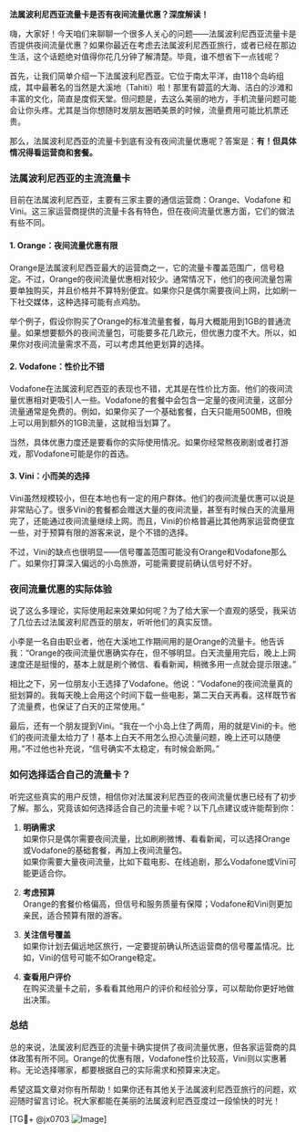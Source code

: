 **法属波利尼西亚流量卡是否有夜间流量优惠？深度解读！**

嗨，大家好！今天咱们来聊聊一个很多人关心的问题——法属波利尼西亚流量卡是否提供夜间流量优惠？如果你最近在考虑去法属波利尼西亚旅行，或者已经在那边生活，这个话题绝对值得你花几分钟了解清楚。毕竟，谁不想省下一点钱呢？

首先，让我们简单介绍一下法属波利尼西亚。它位于南太平洋，由118个岛屿组成，其中最著名的当然是大溪地（Tahiti）啦！那里有碧蓝的大海、洁白的沙滩和丰富的文化，简直是度假天堂。但问题是，去这么美丽的地方，手机流量问题可能会让你头疼。尤其是当你想随时发朋友圈晒美景的时候，流量费用可能比机票还贵。

那么，法属波利尼西亚的流量卡到底有没有夜间流量优惠呢？答案是：**有！但具体情况得看运营商和套餐。**

### 法属波利尼西亚的主流流量卡

目前在法属波利尼西亚，主要有三家主要的通信运营商：Orange、Vodafone 和 Vini。这三家运营商提供的流量卡各有特色，但在夜间流量优惠方面，它们的做法有些不同。

#### 1. Orange：夜间流量优惠有限
Orange是法属波利尼西亚最大的运营商之一，它的流量卡覆盖范围广，信号稳定。不过，Orange的夜间流量优惠相对较少。通常情况下，他们的夜间流量包需要单独购买，并且价格并不算特别便宜。如果你只是偶尔需要夜间上网，比如刷一下社交媒体，这种选择可能有点鸡肋。

举个例子，假设你购买了Orange的标准流量套餐，每月大概能用到1GB的普通流量。如果想要额外的夜间流量包，可能要多花几欧元，但优惠力度不大。所以，如果你对夜间流量需求不高，可以考虑其他更划算的选择。

#### 2. Vodafone：性价比不错
Vodafone在法属波利尼西亚的表现也不错，尤其是在性价比方面。他们的夜间流量优惠相对更吸引人一些。Vodafone的套餐中会包含一定量的夜间流量，这部分流量通常是免费的。例如，如果你买了一个基础套餐，白天只能用500MB，但晚上可以用到额外的1GB流量，这就相当划算了。

当然，具体优惠力度还是要看你的实际使用情况。如果你经常熬夜刷剧或者打游戏，那Vodafone可能是你的首选。

#### 3. Vini：小而美的选择
Vini虽然规模较小，但在本地也有一定的用户群体。他们的夜间流量优惠可以说是非常贴心了。很多Vini的套餐都会赠送大量的夜间流量，甚至有时候白天的流量用完了，还能通过夜间流量继续上网。而且，Vini的价格普遍比其他两家运营商便宜一些，对于预算有限的游客来说，是个不错的选择。

不过，Vini的缺点也很明显——信号覆盖范围可能没有Orange和Vodafone那么广。如果你打算深入偏远的小岛旅游，可能需要提前确认信号好不好。

### 夜间流量优惠的实际体验

说了这么多理论，实际使用起来效果如何呢？为了给大家一个直观的感受，我采访了几位去过法属波利尼西亚的朋友，听听他们的真实反馈。

小李是一名自由职业者，他在大溪地工作期间用的是Orange的流量卡。他告诉我：“Orange的夜间流量优惠确实存在，但不够明显。白天流量用完后，晚上上网速度还是挺慢的，基本上就是刷个微信、看看新闻，稍微多用一点就会提示限速。”

相比之下，另一位朋友小王选择了Vodafone。他说：“Vodafone的夜间流量真的挺划算的。我每天晚上会用这个时间下载一些电影，第二天白天再看。这样既节省了流量费，也保证了白天的正常使用。”

最后，还有一个朋友提到Vini。“我在一个小岛上住了两周，用的就是Vini的卡。他们的夜间流量太给力了！基本上白天不用怎么担心流量问题，晚上还可以随便用。”不过他也补充说，“信号确实不太稳定，有时候会断网。”

### 如何选择适合自己的流量卡？

听完这些真实的用户反馈，相信你对法属波利尼西亚的夜间流量优惠已经有了初步了解。那么，究竟该如何选择适合自己的流量卡呢？以下几点建议或许能帮到你：

1. **明确需求**  
   如果你只是偶尔需要夜间流量，比如刷刷微博、看看新闻，可以选择Orange或Vodafone的基础套餐，再加上夜间流量包。  
   如果你需要大量夜间流量，比如下载电影、在线追剧，那么Vodafone或Vini可能更适合你。

2. **考虑预算**  
   Orange的套餐价格偏高，但信号和服务质量有保障；Vodafone和Vini则更加亲民，适合预算有限的游客。

3. **关注信号覆盖**  
   如果你计划去偏远地区旅行，一定要提前确认所选运营商的信号覆盖情况。比如，Vini的信号可能不如Orange稳定。

4. **查看用户评价**  
   在购买流量卡之前，多看看其他用户的评价和经验分享，可以帮助你更好地做出决策。

### 总结

总的来说，法属波利尼西亚的流量卡确实提供了夜间流量优惠，但各家运营商的具体政策有所不同。Orange的优惠有限，Vodafone性价比较高，Vini则以实惠著称。无论选择哪家，都要根据自己的实际需求和预算来决定。

希望这篇文章对你有所帮助！如果你还有其他关于法属波利尼西亚旅行的问题，欢迎随时留言讨论。祝大家都能在美丽的法属波利尼西亚度过一段愉快的时光！

[TG💪+ @jx0703 ![Image](https://github.com/user-attachments/assets/dbca1d08-cadb-493c-b0ec-ad6f7a83f270)]